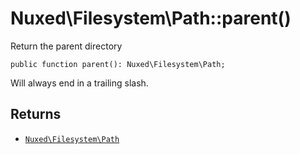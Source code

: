 # Nuxed\\Filesystem\\Path::parent()




Return the parent directory




``` Hack
public function parent(): Nuxed\Filesystem\Path;
```




Will always end in a trailing slash.




## Returns




+ [` Nuxed\Filesystem\Path `](<class.Nuxed.Filesystem.Path.md>)